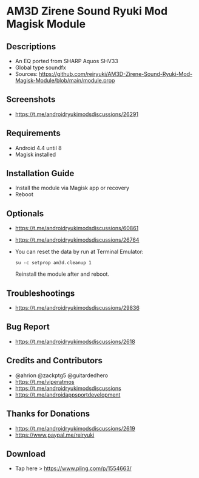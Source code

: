 # AM3D Zirene Sound Ryuki Mod Magisk Module

## Descriptions
- An EQ ported from SHARP Aquos SHV33
- Global type soundfx
- Sources: https://github.com/reiryuki/AM3D-Zirene-Sound-Ryuki-Mod-Magisk-Module/blob/main/module.prop

## Screenshots
- https://t.me/androidryukimodsdiscussions/26291

## Requirements
- Android 4.4 until 8
- Magisk installed

## Installation Guide
- Install the module via Magisk app or recovery
- Reboot

## Optionals
- https://t.me/androidryukimodsdiscussions/60861
- https://t.me/androidryukimodsdiscussions/26764
- You can reset the data by run at Terminal Emulator:

  `su -c setprop am3d.cleanup 1`

  Reinstall the module after and reboot.

## Troubleshootings
- https://t.me/androidryukimodsdiscussions/29836

## Bug Report
- https://t.me/androidryukimodsdiscussions/2618

## Credits and Contributors
- @ahrion @zackptg5 @guitardedhero
- https://t.me/viperatmos
- https://t.me/androidryukimodsdiscussions
- https://t.me/androidappsportdevelopment

## Thanks for Donations
- https://t.me/androidryukimodsdiscussions/2619
- https://www.paypal.me/reiryuki

## Download
- Tap here > https://www.pling.com/p/1554663/
